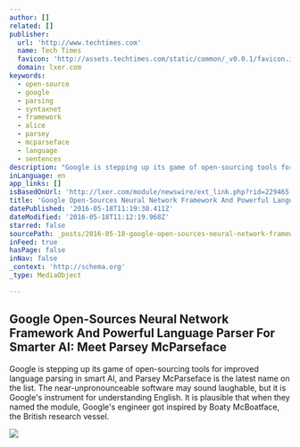 ```yaml
---
author: []
related: []
publisher:
  url: 'http://www.techtimes.com'
  name: Tech Times
  favicon: 'http://assets.techtimes.com/static/common/_v0.0.1/favicon.ico'
  domain: lxer.com
keywords:
  - open-source
  - google
  - parsing
  - syntaxnet
  - framework
  - alice
  - parsey
  - mcparseface
  - language
  - sentences
description: "Google is stepping up its game of open-sourcing tools for improved language parsing in smart AI, and Parsey McParseface is the latest name on the list. The near-unpronounceable software may sound laughable, but it is Google's instrument for understanding English. It is plausible that when they named the module, Google's engineer got inspired by Boaty McBoatface, the British research vessel."
inLanguage: en
app_links: []
isBasedOnUrl: 'http://lxer.com/module/newswire/ext_link.php?rid=229465'
title: 'Google Open-Sources Neural Network Framework And Powerful Language Parser For Smarter AI: Meet Parsey McParseface'
datePublished: '2016-05-18T11:19:30.411Z'
dateModified: '2016-05-18T11:12:19.968Z'
starred: false
sourcePath: _posts/2016-05-18-google-open-sources-neural-network-framework-and-powerful-la.md
inFeed: true
hasPage: false
inNav: false
_context: 'http://schema.org'
_type: MediaObject

---
```

<article style=""><h1>Google Open-Sources Neural Network Framework And Powerful Language Parser For Smarter AI: Meet Parsey McParseface</h1><p>Google is stepping up its game of open-sourcing tools for improved language parsing in smart AI, and Parsey McParseface is the latest name on the list. The near-unpronounceable software may sound laughable, but it is Google's instrument for understanding English. It is plausible that when they named the module, Google's engineer got inspired by Boaty McBoatface, the British research vessel.</p><img src="http://images.techtimes.com/data/images/full/242480/google.jpg" /></article>